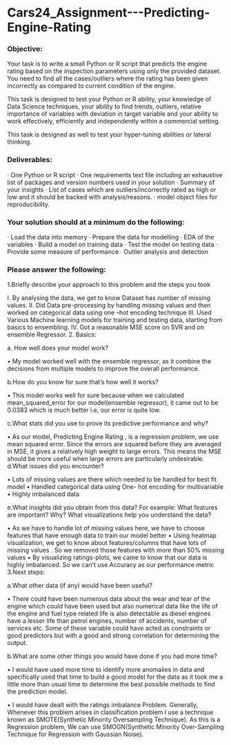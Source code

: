 # Cars24_Assignment---Predicting-Engine-Rating

### Objective:
Your task is to write a small Python or R script that predicts the engine rating based on the inspection parameters using only the provided dataset. You need to find all the cases/outliers where the rating has been given incorrectly as compared to current condition of the engine.

This task is designed to test your Python or R ability, your knowledge of Data Science techniques, your ability to find trends, outliers, relative importance of variables with deviation in target variable and your ability to work effectively, efficiently and independently within a commercial setting.

This task is designed as well to test your hyper-tuning abilities or lateral thinking.
 
### Deliverables:
·         One Python or R script
·         One requirements text file including an exhaustive list of packages and version numbers used in your solution
·         Summary of your insights
·         List of cases which are outliers/incorrectly rated as high or low and it should be backed with analysis/reasons.
·        model object files for reproducibility.

 
### Your solution should at a minimum do the following:
·         Load the data into memory
·         Prepare the data for modelling
·         EDA of the variables
·         Build a model on training data
·         Test the model on testing data
·         Provide some measure of performance
·         Outlier analysis and detection


### Please answer the following:

1.Briefly describe your approach to this problem and the steps you took

I. By analysing the data, we get to know Dataset has number of missing values. 
II. Did  Data pre-processing by handling  missing values and then worked on categorical data using one –hot encoding technique
III. Used Various Machine learning models for training and testing  data, starting from basics to ensembling. 
IV.  Got a reasonable MSE score on SVR and on ensemble Regressor.
2.            Basics:

a. How well does your model work?

• My model worked well with the ensemble regressor, as it combine the decisions from multiple models 
to improve the overall performance. 

b.How do you know for sure that’s how well it works?

• This model works well for sure because when we calculated mean_squared_error for our model(ensemble regressor), 
it came out to be 0.0383 which is much better i.e, our error is quite low.

c.What stats did you use to prove its predictive performance and why?

• As our model, Predicting Engine Rating , is a regression problem, we use mean squared error. 
Since the errors are squared before they are averaged in MSE, it gives a relatively high weight to large errors. 
This means the MSE should be more useful when large errors are particularly undesirable.
d.What issues did you encounter?

• Lots of missing values are there which needed to be handled  for best fit model
• Handled categorical data using One- hot encoding for multivariable
• Highly imbalanced data

e.What insights did you obtain from this data? For example: What features are important? Why? What visualizations help you understand the data?

• As we have to handle lot of missing values here, we have to choose features that have enough data to train our model better
• Using heatmap visualization, we get to know about features/columns that have lots of missing values . So we removed those features with more than 50% missing values
• By visualizing ratings-plots, we came to know that our data is highly imbalanced. So we can’t use Accuracy as our performance metric
3.Next steps:

a.What other data (if any) would have been useful?

• There could have been numerous data about the wear and tear of the engine which could have been used but also numerical data 
like the life of the engine and fuel type related life is also detectable as 
diesel engines have a lesser life than petrol engines, number of accidents, number of services etc. 
Some of these variable could have acted as constraints or good predictors 
but with a good and strong correlation for determining the output.

b.What are some other things you would have done if you had more time?

• I would have used more time to identify more anomalies in data and specifically used that time to build a good model 
for the data as it took me a little more than usual time to determine the best 
possible methods to find the prediction model.

• I would have dealt with the ratings imbalance Problem. Generally, Whenever this problem arises in 
classification problem I use a technique known as SMOTE(Synthetic Minority Oversampling Technique). 
As this is a Regression problem, We can use 
SMOGN(Synthetic Minority Over-Sampling Technique for Regression with Gaussian Noise).
